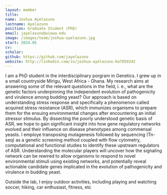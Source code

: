 ```yaml
---
layout: member
title: 
name: Joshua Ayelazuno
lastname: Ayelazuno
position: Graduate Student (PhD)
email: jayelazuno@uiowa.edu
image: /images/team/joshua-ayelazuno.jpg
start: 2024.05
cv:
scholar:
github: https://github.com/jayelazuno
website: http://linkedin.com/in/joshua-ayelazuno-6a7059242
---
```


I am a PhD student in the interdisciplinary porgram in Genetics. I grew up in a small countryside Mirigu, West Africa - Ghana.  My research aims at answering some of the relevant questions in the field, i. e., what are the genetic factors underpinning the independent evolution of pathogenicity and virulence among budding yeast? Our approach is based on understanding stress response and specifically a phenomenon called acquired stress resistance (ASR), which immunizes organisms to prepare them for the ensuing environmental changes after encountering an initial stressor stimulus. By dissecting the poorly understood genetic basis of ASR, we hope to gain significant insight into how gene regulatory networks evolved and their influence on disease phenotypes among commensal yeasts.
I employe transposing mutagenesis followed by sequencing (Tn-seq) as a genetic screening method coupled with flow cytometry, computational and functional studies to identify these upstream regulators of ASR. Understanding the molecular players will uncover how the signaling network can be rewired to allow organisms to respond to novel environmental stimuli using existing networks, and potentially reveal actionable candidate genes implicated in the evolution of pathogenicity and virulence in budding yeast.  

Outside the lab, I enjoy outdoor activities, including playing and watching soccer, hiking, car enthusiast, fitness,  etc 

